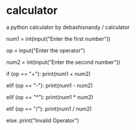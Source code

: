 # calculator
a python calculator by debashisnandy / calculator

num1 = int(input("Enter the first number"))

op = input("Enter the operator")

num2 = int(input("Enter the second number"))

if (op == "+"): print(num1 + num2)

elif (op == "-"): print(num1 - num2)

elif (op == "*"): print(num1 * num2)

elif (op == "/"): print(num1 / num2)

else: print("Invalid Operator")

